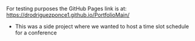 For testing purposes the GitHub Pages link is at: https://drodriguezponce1.github.io/PortfolioMain/
- This was a side project where we wanted to host a time slot schedule for a conference
